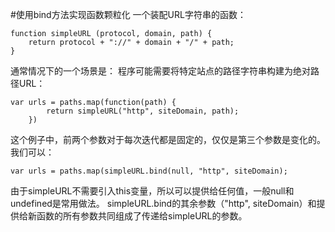 #使用bind方法实现函数颗粒化
一个装配URL字符串的函数：

    function simpleURL (protocol, domain, path) {
        return protocol + "://" + domain + "/" + path;
    }

通常情况下的一个场景是： 程序可能需要将特定站点的路径字符串构建为绝对路径URL： 

    var urls = paths.map(function(path) {
            return simpleURL("http", siteDomain, path);
        })

这个例子中，前两个参数对于每次迭代都是固定的，仅仅是第三个参数是变化的。我们可以：

    var urls = paths.map(simpleURL.bind(null, "http", siteDomain);

由于simpleURL不需要引入this变量，所以可以提供给任何值，一般null和undefined是常用做法。
simpleURL.bind的其余参数（"http", siteDomain）和提供给新函数的所有参数共同组成了传递给simpleURL的参数。